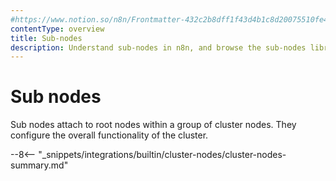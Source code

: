 ```yaml
---
#https://www.notion.so/n8n/Frontmatter-432c2b8dff1f43d4b1c8d20075510fe4
contentType: overview
title: Sub-nodes
description: Understand sub-nodes in n8n, and browse the sub-nodes library.
---
```


# Sub nodes

Sub nodes attach to root nodes within a group of cluster nodes. They configure the overall functionality of the cluster.

--8<-- "_snippets/integrations/builtin/cluster-nodes/cluster-nodes-summary.md"

